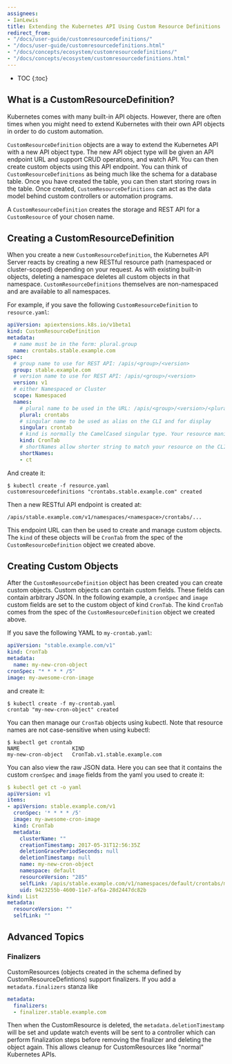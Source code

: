 ```yaml
---
assignees:
- IanLewis
title: Extending the Kubernetes API Using Custom Resource Definitions
redirect_from:
- "/docs/user-guide/customresourcedefinitions/"
- "/docs/user-guide/customresourcedefinitions.html"
- "/docs/concepts/ecosystem/customresourcedefinitions/"
- "/docs/concepts/ecosystem/customresourcedefinitions.html"
---
```


* TOC
{:toc}

## What is a CustomResourceDefinition?

Kubernetes comes with many built-in API objects. However, there are often times
when you might need to extend Kubernetes with their own API objects in order to do custom automation.

`CustomResourceDefinition` objects are a way to extend the Kubernetes API with
a new API object type. The new API object type will be given an API endpoint
URL and support CRUD operations, and watch API. You can then create custom
objects using this API endpoint. You can think of `CustomResourceDefinitions`
as being much like the schema for a database table. Once you have created the
table, you can then start storing rows in the table. Once created,
`CustomResourceDefinitions` can act as the data model behind custom controllers
or automation programs.

A `CustomResourceDefinition` creates the storage and REST API for a `CustomResource`
of your chosen name.

## Creating a CustomResourceDefinition

When you create a new `CustomResourceDefinition`, the Kubernetes API Server
reacts by creating a new RESTful resource path (namespaced or cluster-scoped)
depending on your request.  As with existing built-in objects, deleting a
namespace deletes all custom objects in that namespace.
`CustomResourceDefinitions` themselves are non-namespaced and are available to all namespaces.

For example, if you save the following `CustomResourceDefinition` to `resource.yaml`:

```yaml
apiVersion: apiextensions.k8s.io/v1beta1
kind: CustomResourceDefinition
metadata:
  # name must be in the form: plural.group
  name: crontabs.stable.example.com
spec:
  # group name to use for REST API: /apis/<group>/<version>
  group: stable.example.com
  # version name to use for REST API: /apis/<group>/<version>
  version: v1
  # either Namespaced or Cluster
  scope: Namespaced
  names:
    # plural name to be used in the URL: /apis/<group>/<version>/<plural>
    plural: crontabs
    # singular name to be used as alias on the CLI and for display
    singular: crontab
    # kind is normally the CamelCased singular type. Your resource manifests use this
    kind: CronTab
    # shortNames allow shorter string to match your resource on the CLI
    shortNames:
    - ct
```

And create it:

```shell
$ kubectl create -f resource.yaml
customresourcedefinitions "crontabs.stable.example.com" created
```

Then a new RESTful API endpoint is created at:

`/apis/stable.example.com/v1/namespaces/<namespace>/crontabs/...`

This endpoint URL can then be used to create and manage custom objects.
The `kind` of these objects will be `CronTab` from the spec of the
`CustomResourceDefinition` object we created above.


## Creating Custom Objects

After the `CustomResourceDefinition` object has been created you can create
custom objects. Custom objects can contain custom fields. These fields can
contain arbitrary JSON. 
In the following example, a `cronSpec` and `image` custom fields are set to the
custom object of kind `CronTab`.  The kind `CronTab` comes from the spec of the
`CustomResourceDefinition` object we created above.

If you save the following YAML to `my-crontab.yaml`:

```yaml
apiVersion: "stable.example.com/v1"
kind: CronTab
metadata:
  name: my-new-cron-object
cronSpec: "* * * * /5"
image: my-awesome-cron-image
```

and create it:

```shell
$ kubectl create -f my-crontab.yaml
crontab "my-new-cron-object" created
```

You can then manage our `CronTab` objects using kubectl. Note that resource
names are not case-sensitive when using kubectl:

```shell
$ kubectl get crontab
NAME                 KIND
my-new-cron-object   CronTab.v1.stable.example.com
```

You can also view the raw JSON data. Here you can see that it contains the custom `cronSpec` and `image` fields from the yaml you used to create it:

```yaml
$ kubectl get ct -o yaml
apiVersion: v1
items:
- apiVersion: stable.example.com/v1
  cronSpec: '* * * * /5'
  image: my-awesome-cron-image
  kind: CronTab
  metadata:
    clusterName: ""
    creationTimestamp: 2017-05-31T12:56:35Z
    deletionGracePeriodSeconds: null
    deletionTimestamp: null
    name: my-new-cron-object
    namespace: default
    resourceVersion: "285"
    selfLink: /apis/stable.example.com/v1/namespaces/default/crontabs/my-new-cron-object
    uid: 9423255b-4600-11e7-af6a-28d2447dc82b
kind: List
metadata:
  resourceVersion: ""
  selfLink: ""
```

## Advanced Topics
### Finalizers
CustomResources (objects created in the schema defined by CustomResourceDefintions)
support finalizers.  If you add a `metadata.finalizers` stanza like

```yaml
metadata:
  finalizers:
  - finalizer.stable.example.com
```

Then when the CustomResource is deleted, the `metadata.deletionTimestamp` will 
be set and update watch events will be sent to a controller which can perform
finalization steps before removing the finalizer and deleting the object again.
This allows cleanup for CustomResources like "normal" Kubernetes APIs.